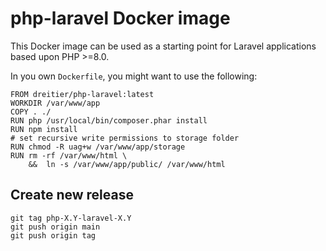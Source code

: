 # php-laravel Docker image

This Docker image can be used as a starting point for Laravel applications based upon PHP >=8.0.

In you own `Dockerfile`, you might want to use the following:

	FROM dreitier/php-laravel:latest
	WORKDIR /var/www/app
	COPY . ./
	RUN php /usr/local/bin/composer.phar install
	RUN npm install
	# set recursive write permissions to storage folder
	RUN chmod -R uag+w /var/www/app/storage
	RUN rm -rf /var/www/html \
		&&  ln -s /var/www/app/public/ /var/www/html

## Create new release
	
	git tag php-X.Y-laravel-X.Y
	git push origin main
	git push origin tag
